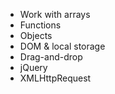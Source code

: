 * Work with arrays
* Functions
* Objects
* DOM & local storage
* Drag-and-drop
* jQuery
* XMLHttpRequest